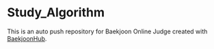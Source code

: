 # Study_Algorithm
This is an auto push repository for Baekjoon Online Judge created with [BaekjoonHub](https://github.com/BaekjoonHub/BaekjoonHub).
